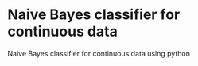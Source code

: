 # Naive Bayes classifier for continuous data
Naive Bayes classifier for continuous data using python
